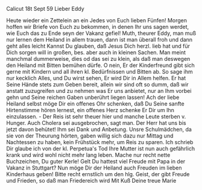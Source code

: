  Calicut 18t Sept 59
Lieber Eddy

Heute wieder ein Zettelein an ein Jedes von Euch lieben Fünfen! Morgen hoffen wir Briefe von Euch zu bekommen, in denen Ihr uns sagen werdet, wie Euch das zu Ende seyn der Vakanz gefiel! Muth, theurer Eddy, man muß nur lernen dem Heiland in allem trauen, dann ist man überall froh und dann geht alles leicht Kannst Du glauben, daß Jesus Dich herzl. lieb hat und für Dich sorgen will in großen, bes. aber auch in kleinen Sachen. Man meint manchmal dummerweise, dies od das sei zu klein, als daß man deswegen den Heiland mit Bitten bemühen dürfe. O nein, Er der Kinderfreund gibt sich gerne mit Kindern und all ihren kl. Bedürfnissen und Bitten ab. So sage ihm nur kecklich Alles, und Du wirst sehen, Er wird Dir in Allem helfen. Er hat Seine Hände stets zum Geben bereit, allein wir sind oft so dumm, daß wir anstatt zuzugreifen und zu nehmen was Er uns anbietet, nur an Ihm vorbei gehn und Seine reichen Gaben unberührt liegen lassen! Ach der liebe Heiland selbst möge Dir ein offenes Ohr schenken, daß Du Seine sanfte Hirtenstimme hören lernest, ein offenes Herz schenke Er Dir um Ihn einzulassen. - Der Reis ist sehr theuer hier und manche Leute sterben v. Hunger. Auch Cholera sei ausgebrochen, sagt man. Der Herr hat uns bis jetzt davon behütet! Ihm sei Dank und Anbetung. Unsre Schulmädchen, da sie von der Theurung hörten, gaben willig sich dazu nur Mittag und Nachtessen zu haben, kein Frühstück mehr, um Reis zu sparen. Ich schrieb Dir glaube ich von der kl. Perpetua's Tod Ihre Mutter ist nun auch gefährlich krank und wird wohl nicht mehr lang leben. Mache nur recht nette Buchzeichen, Du guter Kerle! Gelt Du hattest viel Freude mit Papa in der Vakanz in Stuttgart? Nun möge Dir der Heiland auch Freuden im lieben Kinderhaus geben! Bitte recht ernstlich um den hlg. Geist, der gibt Freude und Frieden, so daß man Friedereich wird 
 Mit Kuß Deine treue Marie
